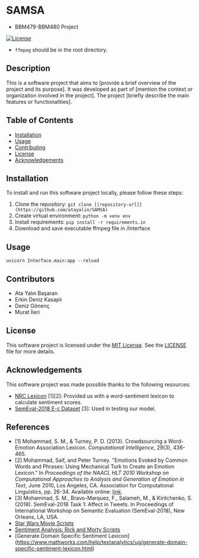 # SAMSA
- BBM479-BBM480 Project

[![License](https://img.shields.io/badge/License-MIT-blue.svg)](https://opensource.org/licenses/MIT)

- `ffmpeg` should be in the root directory.

## Description

This is a software project that aims to [provide a brief overview of the project and its purpose]. It was developed as part of [mention the context or organization involved in the project]. The project [briefly describe the main features or functionalities]. 

## Table of Contents

- [Installation](#installation)
- [Usage](#usage)
- [Contributing](#contributing)
- [License](#license)
- [Acknowledgements](#acknowledgements)

## Installation

To install and run this software project locally, please follow these steps:

1. Clone the repository:
`git clone [[repository-url]](https://github.com/atayalin/SAMSA)`
2. Create virtual environment: 
`python -m venv env `
4. Install requirements:
`pip install -r requirements.in`
5. Download and save executable ffmpeg file in /Interface

## Usage
`uvicorn Interface.main:app --reload`

## Contributors
- Ata Yalın Başaran
- Erkin Deniz Kasaplı
- Deniz Gönenç
- Murat İleri

## License
This software project is licensed under the [MIT License](https://opensource.org/licenses/MIT). See the [LICENSE](LICENSE) file for more details.

## Acknowledgements

This software project was made possible thanks to the following resources:

- [NRC Lexicon](https://saifmohammad.com/WebPages/NRC-Emotion-Lexicon.htm) [1][2]:
  Provided us with a word-sentiment lexicon to calculate sentiment scores.
- [SemEval-2018  E-c Dataset](https://competitions.codalab.org/competitions/17751#learn_the_details-overview) [3]:
  Used in testing our model.

## References

- [1] Mohammad, S. M., & Turney, P. D. (2013). Crowdsourcing a Word-Emotion Association Lexicon. *Computational Intelligence*, 29(3), 436-465.
- [2] Mohammad, Saif, and Peter Turney. "Emotions Evoked by Common Words and Phrases: Using Mechanical Turk to Create an Emotion Lexicon." In *Proceedings of the NAACL HLT 2010 Workshop on Computational Approaches to Analysis and Generation of Emotion in Text*, June 2010, Los Angeles, CA. Association for Computational Linguistics, pp. 26-34. Available online: [link](https://aclanthology.org/W10-0204).
- [3] Mohammad, S. M., Bravo-Marquez, F., Salameh, M., & Kiritchenko, S. (2018). SemEval-2018 Task 1: Affect in Tweets. In Proceedings of International Workshop on Semantic Evaluation (SemEval-2018), New Orleans, LA, USA.
- [Star Wars Movie Scripts](https://www.kaggle.com/datasets/xvivancos/star-wars-movie-scripts)
- [Sentiment Analysis: Rick and Morty Scripts](https://www.kaggle.com/code/andradaolteanu/sentiment-analysis-rick-and-morty-scripts#10.-Bigram-Network)
- [Generate Domain Specific Sentiment Lexicon] (https://www.mathworks.com/help/textanalytics/ug/generate-domain-specific-sentiment-lexicon.html)



